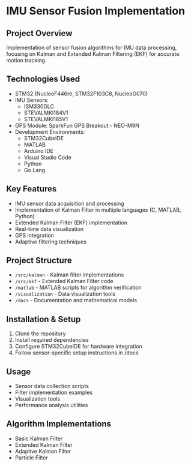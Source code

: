 # IMU Sensor Fusion Implementation

## Project Overview
Implementation of sensor fusion algorithms for IMU data processing, focusing on Kalman and Extended Kalman Filtering (EKF) for accurate motion tracking.

## Technologies Used
- STM32 (NucleoF446re, STM32F103C8, NucleoG070)
- IMU Sensors:
  - ISM330DLC
  - STEVALMKI184V1
  - STEVALMKI185V1
- GPS Module: SparkFun GPS Breakout - NEO-M9N
- Development Environments:
  - STM32CubeIDE
  - MATLAB
  - Arduino IDE
  - Visual Studio Code
  - Python
  - Go Lang

## Key Features
- IMU sensor data acquisition and processing
- Implementation of Kalman Filter in multiple languages (C, MATLAB, Python)
- Extended Kalman Filter (EKF) implementation
- Real-time data visualization
- GPS integration
- Adaptive filtering techniques

## Project Structure
- `/src/kalman` - Kalman filter implementations
- `/src/ekf` - Extended Kalman Filter code
- `/matlab` - MATLAB scripts for algorithm verification
- `/visualization` - Data visualization tools
- `/docs` - Documentation and mathematical models

## Installation & Setup
1. Clone the repository
2. Install required dependencies
3. Configure STM32CubeIDE for hardware integration
4. Follow sensor-specific setup instructions in /docs

## Usage
- Sensor data collection scripts
- Filter implementation examples
- Visualization tools
- Performance analysis utilities

## Algorithm Implementations
- Basic Kalman Filter
- Extended Kalman Filter
- Adaptive Kalman Filter
- Particle Filter

